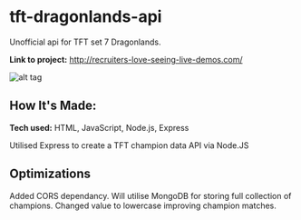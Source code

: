 # tft-dragonlands-api

Unofficial api for TFT set 7 Dragonlands. 

**Link to project:** http://recruiters-love-seeing-live-demos.com/

![alt tag](http://placecorgi.com/1200/650)

## How It's Made:

**Tech used:** HTML, JavaScript, Node.js, Express

Utilised Express to create a TFT champion data API via Node.JS

## Optimizations

Added CORS dependancy.
Will utilise MongoDB for storing full collection of champions.
Changed value to lowercase improving champion matches.
